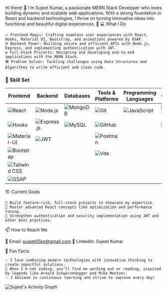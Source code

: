 


Hi there! 👋 I'm Sujeet Kumar, a passionate MERN Stack Developer who loves building dynamic and scalable web applications. With a strong foundation in React and backend technologies, I thrive on turning innovative ideas into functional and beautiful digital experiences. 🌟
💻 What I Do

    🔥 Frontend Magic: Crafting seamless user experiences with React, Hooks, Material UI, Bootstrap, and animations powered by GSAP.
    🌐 Backend Power: Building secure and efficient APIs with Node.js, Express, and implementing authentication with JWT.
    ⚙️ Full-Stack Projects: Designing and developing end-to-end applications with the MERN Stack.
    🛠️ Problem Solver: Tackling challenges using Data Structures and Algorithms to write efficient and clean code.



### 🌟 Skill Set  

| **Frontend**                     | **Backend**                     | **Databases**       | **Tools & Platforms**       | **Programming Languages** | **Others**                    |
|-----------------------------------|----------------------------------|---------------------|-----------------------------|---------------------------|-------------------------------|
| ![React](https://img.shields.io/badge/React-61DAFB?style=for-the-badge&logo=react&logoColor=black) | ![Node.js](https://img.shields.io/badge/Node.js-339933?style=for-the-badge&logo=node.js&logoColor=white) | ![MongoDB](https://img.shields.io/badge/MongoDB-47A248?style=for-the-badge&logo=mongodb&logoColor=white) | ![Git](https://img.shields.io/badge/Git-F05032?style=for-the-badge&logo=git&logoColor=white) | ![JavaScript](https://img.shields.io/badge/JavaScript-F7DF1E?style=for-the-badge&logo=javascript&logoColor=black) | ![REST API](https://img.shields.io/badge/REST%20API-02569B?style=for-the-badge&logo=rest&logoColor=white) |
| ![Hooks](https://img.shields.io/badge/React%20Hooks-61DAFB?style=for-the-badge&logo=react&logoColor=black) | ![Express.js](https://img.shields.io/badge/Express.js-000000?style=for-the-badge&logo=express&logoColor=white) | ![MySQL](https://img.shields.io/badge/MySQL-4479A1?style=for-the-badge&logo=mysql&logoColor=white) | ![GitHub](https://img.shields.io/badge/GitHub-181717?style=for-the-badge&logo=github&logoColor=white) |                           | ![DSA](https://img.shields.io/badge/Data%20Structures%20&%20Algorithms-blue?style=for-the-badge) |
| ![Material-UI](https://img.shields.io/badge/Material%20UI-0081CB?style=for-the-badge&logo=mui&logoColor=white) | ![JWT](https://img.shields.io/badge/JWT-000000?style=for-the-badge&logo=json-web-tokens&logoColor=white) |                     | ![Postman](https://img.shields.io/badge/Postman-FF6C37?style=for-the-badge&logo=postman&logoColor=white) |                           |                               |
| ![Bootstrap](https://img.shields.io/badge/Bootstrap-7952B3?style=for-the-badge&logo=bootstrap&logoColor=white) |                                  |                     | ![Vite](https://img.shields.io/badge/Vite-B73BFE?style=for-the-badge&logo=vite&logoColor=FFD62E) |                           |                               |
| ![Tailwind CSS](https://img.shields.io/badge/Tailwind%20CSS-38B2AC?style=for-the-badge&logo=tailwind-css&logoColor=white) |                                  |                     |                             |                           |                               |
| ![GSAP](https://img.shields.io/badge/GSAP-88CE02?style=for-the-badge&logo=greensock&logoColor=black) |                                  |                     |                             |                           |                               |



🏗️ Current Goals

    🚀 Build feature-rich, full-stack projects to showcase my expertise.
    🎯 Master advanced React concepts like optimization and performance tuning.
    🔐 Strengthen authentication and security implementation using JWT and other best practices.





📫 How to Reach Me

📧 Email: sujeet05kp@gmail.com
💼 LinkedIn: Sujeet Kumar



🌟 Fun Facts

    💡 I love combining modern technologies with innovative thinking to create impactful solutions.
    💪 When I'm not coding, you’ll find me working out or reading, inspired by legends like Arnold Schwarzenegger and Mike Mentzer.
    ✨ I believe in continuous learning and strive to improve every day!


![Sujeet's Activity Graph](https://github-readme-activity-graph.vercel.app/graph?username=Suzit05&theme=react-dark)



